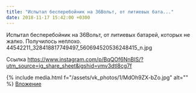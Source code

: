 ```yaml
---
title: "Испытал бесперебойник на 36Вольт, от литиевых бата..."
date: 2018-11-17 15:42:00 +0300
---
```


Испытал бесперебойник на 36Вольт, от литиевых батарей, которых не жалко. Получилось неплохо.
44542211_328418817749497_560694520536248415_n.jpg

Ссылка
https://www.instagram.com/p/BqQOf6NnBIS/?utm_source=ig_share_sheet&igshid=vmv3dtl8cg7f

{% include media.html f="/assets/vk_photos/1/MdOh9ZX-bZo.jpg" alt="" %}
[Вложение](https://www.instagram.com/p/BqQOf6NnBIS/?utm_source=ig_share_sheet&igshid=vmv3dtl8cg7f)

